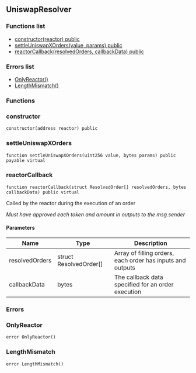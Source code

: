 
## UniswapResolver

### Functions list
- [constructor(reactor) public](#constructor)
- [settleUniswapXOrders(value, params) public](#settleuniswapxorders)
- [reactorCallback(resolvedOrders, callbackData) public](#reactorcallback)

### Errors list
- [OnlyReactor() ](#onlyreactor)
- [LengthMismatch() ](#lengthmismatch)

### Functions
### constructor

```solidity
constructor(address reactor) public
```

### settleUniswapXOrders

```solidity
function settleUniswapXOrders(uint256 value, bytes params) public payable virtual
```

### reactorCallback

```solidity
function reactorCallback(struct ResolvedOrder[] resolvedOrders, bytes callbackData) public virtual
```
Called by the reactor during the execution of an order

_Must have approved each token and amount in outputs to the msg.sender_

#### Parameters

| Name | Type | Description |
| ---- | ---- | ----------- |
| resolvedOrders | struct ResolvedOrder[] | Array of filling orders, each order has inputs and outputs |
| callbackData | bytes | The callback data specified for an order execution |

### Errors
### OnlyReactor

```solidity
error OnlyReactor()
```

### LengthMismatch

```solidity
error LengthMismatch()
```

